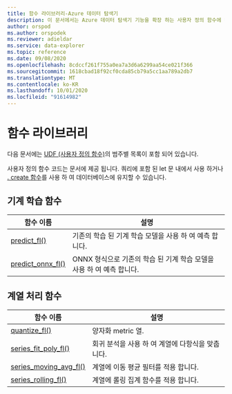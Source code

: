 ```yaml
---
title: 함수 라이브러리-Azure 데이터 탐색기
description: 이 문서에서는 Azure 데이터 탐색기 기능을 확장 하는 사용자 정의 함수에 대해 설명 합니다.
author: orspod
ms.author: orspodek
ms.reviewer: adieldar
ms.service: data-explorer
ms.topic: reference
ms.date: 09/08/2020
ms.openlocfilehash: 8cdccf261f755a0ea7a3d6a6299aa54ce021f366
ms.sourcegitcommit: 1618cbad18f92cf0cda85cb79a5cc1aa789a2db7
ms.translationtype: MT
ms.contentlocale: ko-KR
ms.lasthandoff: 10/01/2020
ms.locfileid: "91614982"
---
```

# <a name="functions-library"></a>함수 라이브러리

다음 문서에는 [UDF (사용자 정의 함수)](../query/functions/user-defined-functions.md)의 범주별 목록이 포함 되어 있습니다.

사용자 정의 함수 코드는 문서에 제공 됩니다.  쿼리에 포함 된 let 문 내에서 사용 하거나 [. create 함수](../management/create-function.md)를 사용 하 여 데이터베이스에 유지할 수 있습니다.

## <a name="machine-learning-functions"></a>기계 학습 함수

|함수 이름     |설명                                          |
|-------------------------|--------------------------------------------------------|
|[predict_fl()](predict-fl.md)|기존의 학습 된 기계 학습 모델을 사용 하 여 예측 합니다. |
|[predict_onnx_fl()](predict-onnx-fl.md)| ONNX 형식으로 기존의 학습 된 기계 학습 모델을 사용 하 여 예측 합니다. |

## <a name="series-processing-functions"></a>계열 처리 함수

|함수 이름     |설명                                          |
|-------------------------|--------------------------------------------------------|
|[quantize_fl()](quantize-fl.md)|양자화 metric 열. |
|[series_fit_poly_fl()](series-fit-poly-fl.md)|회귀 분석을 사용 하 여 계열에 다항식을 맞춥니다. |
|[series_moving_avg_fl()](series-moving-avg-fl.md)|계열에 이동 평균 필터를 적용 합니다. |
|[series_rolling_fl()](series-rolling-fl.md)|계열에 롤링 집계 함수를 적용 합니다. |
